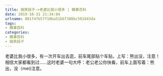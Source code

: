 ```yaml
---
title: 搞笑段子->老婆比我小很多 | 糗事百科
date: 2019-10-31 21:34:04
urlname: 001f4fb57f10ba51bbf308bc581043da
tags: 
- 糗事百科
categories:
- 糗事百科
- 搞笑段子
---
```

老婆比我小很多，有一次开车出去逛，前车尾部贴个车贴，上写：熊出没，注意！相信大家都看到过......这时老婆一句大呼：老公老公你快看，前车上面写着：熊出，没（mei)注意。


